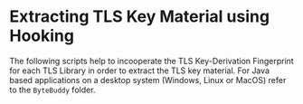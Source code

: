 # Extracting TLS Key Material using Hooking

The following scripts help to incooperate the TLS Key-Derivation Fingerprint for each TLS Library in order to extract the TLS key material. For Java based applications on a desktop system (Windows, Linux or MacOS) refer to the `ByteBuddy` folder.
